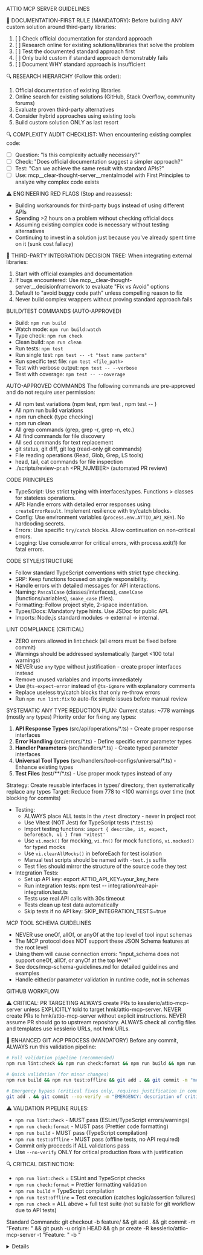 ATTIO MCP SERVER GUIDELINES

🚨 DOCUMENTATION-FIRST RULE (MANDATORY):
Before building ANY custom solution around third-party libraries:
1. [ ] Check official documentation for standard approach
2. [ ] Research online for existing solutions/libraries that solve the problem
3. [ ] Test the documented standard approach first
4. [ ] Only build custom if standard approach demonstrably fails
5. [ ] Document WHY standard approach is insufficient

🔍 RESEARCH HIERARCHY (Follow this order):
1. Official documentation of existing libraries
2. Online search for existing solutions (GitHub, Stack Overflow, community forums)
3. Evaluate proven third-party alternatives
4. Consider hybrid approaches using existing tools
5. Build custom solution ONLY as last resort

🔍 COMPLEXITY AUDIT CHECKLIST:
When encountering existing complex code:
- [ ] Question: "Is this complexity actually necessary?"
- [ ] Check: "Does official documentation suggest a simpler approach?"
- [ ] Test: "Can we achieve the same result with standard APIs?"
- [ ] Use: mcp__clear-thought-server__mentalmodel with First Principles to analyze why complex code exists

⚠️  ENGINEERING RED FLAGS (Stop and reassess):
- Building workarounds for third-party bugs instead of using different APIs
- Spending >2 hours on a problem without checking official docs
- Assuming existing complex code is necessary without testing alternatives
- Continuing to invest in a solution just because you've already spent time on it (sunk cost fallacy)

🎯 THIRD-PARTY INTEGRATION DECISION TREE:
When integrating external libraries:
1. Start with official examples and documentation
2. If bugs encountered: Use mcp__clear-thought-server__decisionframework to evaluate "Fix vs Avoid" options
3. Default to "avoid buggy code path" unless compelling reason to fix
4. Never build complex wrappers without proving standard approach fails

BUILD/TEST COMMANDS (AUTO-APPROVED)
- Build: `npm run build`
- Watch mode: `npm run build:watch`
- Type check: `npm run check`
- Clean build: `npm run clean`
- Run tests: `npm test`
- Run single test: `npm test -- -t "test name pattern"`
- Run specific test file: `npm test <file_path>`
- Test with verbose output: `npm test -- --verbose`
- Test with coverage: `npm test -- --coverage`

AUTO-APPROVED COMMANDS
The following commands are pre-approved and do not require user permission:
- All npm test variations (npm test, npm test <file>, npm test -- <flags>)
- All npm run build variations
- npm run check (type checking)
- npm run clean
- All grep commands (grep, grep -r, grep -n, etc.)
- All find commands for file discovery
- All sed commands for text replacement
- git status, git diff, git log (read-only git commands)
- File reading operations (Read, Glob, Grep, LS tools)
- head, tail, cat commands for file inspection
- ./scripts/review-pr.sh <PR_NUMBER> (automated PR review)

CODE PRINCIPLES
- TypeScript: Use strict typing with interfaces/types. Functions > classes for stateless operations.
- API: Handle errors with detailed error responses using `createErrorResult`. Implement resilience with try/catch blocks.
- Config: Use environment variables (`process.env.ATTIO_API_KEY`). No hardcoding secrets.
- Errors: Use specific `try/catch` blocks. Allow continuation on non-critical errors.
- Logging: Use console.error for critical errors, with process.exit(1) for fatal errors.

CODE STYLE/STRUCTURE
- Follow standard TypeScript conventions with strict type checking.
- SRP: Keep functions focused on single responsibility.
- Handle errors with detailed messages for API interactions.
- Naming: `PascalCase` (classes/interfaces), `camelCase` (functions/variables), `snake_case` (files).
- Formatting: Follow project style, 2-space indentation.
- Types/Docs: Mandatory type hints. Use JSDoc for public API.
- Imports: Node.js standard modules -> external -> internal.

LINT COMPLIANCE (CRITICAL)
- ZERO errors allowed in lint:check (all errors must be fixed before commit)
- Warnings should be addressed systematically (target <100 total warnings)
- NEVER use `any` type without justification - create proper interfaces instead
- Remove unused variables and imports immediately
- Use `@ts-expect-error` instead of `@ts-ignore` with explanatory comments
- Replace useless try/catch blocks that only re-throw errors
- Run `npm run lint:fix` to auto-fix simple issues before manual review

SYSTEMATIC ANY TYPE REDUCTION PLAN:
Current status: ~778 warnings (mostly `any` types)
Priority order for fixing `any` types:
1. **API Response Types** (src/api/operations/*.ts) - Create proper response interfaces
2. **Error Handling** (src/errors/*.ts) - Define specific error parameter types  
3. **Handler Parameters** (src/handlers/*.ts) - Create typed parameter interfaces
4. **Universal Tool Types** (src/handlers/tool-configs/universal/*.ts) - Enhance existing types
5. **Test Files** (test/**/*.ts) - Use proper mock types instead of any

Strategy: Create reusable interfaces in types/ directory, then systematically replace any types
Target: Reduce from 778 to <100 warnings over time (not blocking for commits)
- Testing:
  * ALWAYS place ALL tests in the `/test` directory - never in project root
  * Use Vitest (NOT Jest) for TypeScript tests (*.test.ts)
  * Import testing functions: `import { describe, it, expect, beforeEach, vi } from 'vitest'`
  * Use `vi.mock()` for mocking, `vi.fn()` for mock functions, `vi.mocked()` for typed mocks
  * Use `vi.clearAllMocks()` in beforeEach for test isolation
  * Manual test scripts should be named with `-test.js` suffix
  * Test files should mirror the structure of the source code they test
- Integration Tests:
  * Set up API key: export ATTIO_API_KEY=your_key_here
  * Run integration tests: npm test -- integration/real-api-integration.test.ts
  * Tests use real API calls with 30s timeout
  * Tests clean up test data automatically
  * Skip tests if no API key: SKIP_INTEGRATION_TESTS=true

MCP TOOL SCHEMA GUIDELINES
- NEVER use oneOf, allOf, or anyOf at the top level of tool input schemas
- The MCP protocol does NOT support these JSON Schema features at the root level
- Using them will cause connection errors: "input_schema does not support oneOf, allOf, or anyOf at the top level"
- See docs/mcp-schema-guidelines.md for detailed guidelines and examples
- Handle either/or parameter validation in runtime code, not in schemas

GITHUB WORKFLOW

⚠️ CRITICAL: PR TARGETING
ALWAYS create PRs to kesslerio/attio-mcp-server unless EXPLICITLY told to target hmk/attio-mcp-server.
NEVER create PRs to hmk/attio-mcp-server without explicit instructions.
NEVER assume PR should go to upstream repository.
ALWAYS check all config files and templates use kesslerio URLs, not hmk URLs.

🚨 ENHANCED GIT ACP PROCESS (MANDATORY)
Before any commit, ALWAYS run this validation pipeline:
```bash
# Full validation pipeline (recommended) 
npm run lint:check && npm run check:format && npm run build && npm run test:offline && git add . && git commit -m "message" && git push

# Quick validation (for minor changes)  
npm run build && npm run test:offline && git add . && git commit -m "message" && git push

# Emergency bypass (critical fixes only, requires justification in commit message)
git add . && git commit --no-verify -m "EMERGENCY: description of critical issue" && git push
```

⚠️ VALIDATION PIPELINE RULES:
- `npm run lint:check` - MUST pass (ESLint/TypeScript errors/warnings)
- `npm run check:format` - MUST pass (Prettier code formatting)
- `npm run build` - MUST pass (TypeScript compilation)
- `npm run test:offline` - MUST pass (offline tests, no API required)
- Commit only proceeds if ALL validations pass
- Use `--no-verify` ONLY for critical production fixes with justification

🔍 CRITICAL DISTINCTION:
- `npm run lint:check` = ESLint and TypeScript checks
- `npm run check:format` = Prettier formatting validation
- `npm run build` = TypeScript compilation  
- `npm run test:offline` = Test execution (catches logic/assertion failures)
- `npm run check` = ALL above + full test suite (not suitable for git workflow due to API tests)

Standard Commands:
git checkout -b feature/<name> && git add . && git commit -m "Feature: <desc>" && git push -u origin HEAD && gh pr create -R kesslerio/attio-mcp-server -t "Feature: <desc>" -b "<details>"
git fetch upstream && git checkout main && git merge upstream/main && git push origin main

Best Practices for Clean PRs
1. Focus on a single feature or fix per PR
2. Keep PRs small and focused
3. Use meaningful commit messages (Format: `Feature:`, `Fix:`, `Docs:`, `Refactor:`, etc.)
4. Only include relevant files
5. Test thoroughly before submitting
6. Update documentation
7. For refactoring work, follow guidelines in @docs/refactoring-guidelines.md

Troubleshooting:
git rm --cached <path> && git commit --amend && git push -f origin <branch>
git fetch upstream && git rebase upstream/main && git push -f origin <branch>

RELEASE PROCESS (AUTO-APPROVED)

Automated Release Workflow:
1. Use scripts/release.sh for automated releases:
   ./scripts/release.sh
   - Validates clean branch state
   - Prompts for version bump (major.minor.patch)
   - Updates package.json version
   - Builds and tests project
   - Updates CHANGELOG.md with release notes
   - Creates git tag and GitHub release
   - Publishes to npm registry

2. Manual Release Commands:
   npm version patch|minor|major     # Bump version
   npm run build && npm test         # Validate
   git add . && git commit -m "Release: vX.X.X"
   git tag vX.X.X && git push origin vX.X.X
   gh release create vX.X.X --notes "Release notes"
   npm publish                       # Publish to npm

3. CHANGELOG.md Management:
   - Follow Keep a Changelog format (https://keepachangelog.com/)
   - Update [Unreleased] section during development
   - Move to versioned section during release
   - Include: Added, Changed, Deprecated, Removed, Fixed, Security sections

ISSUE MANAGEMENT (ENHANCED WITH CLEAR THOUGHT)

⚠️ CRITICAL WORKFLOW: Issue Work Checklist
BEFORE starting ANY GitHub issue work, ALWAYS follow this checklist:
1. [ ] Check current branch: `git branch --show-current`
2. [ ] If not on main or appropriate feature branch, checkout main: `git checkout main`
3. [ ] Pull latest changes: `git pull origin main`
4. [ ] Create issue branch: `git checkout -b feature/issue-{number}-{description}`
5. [ ] Verify clean state: `git status` (should show "nothing to commit, working tree clean")
6. [ ] Begin work implementation
7. [ ] Commit with issue reference: `git commit -m "Type: Description #issue-number"`
8. [ ] Push branch: `git push -u origin HEAD`
9. [ ] Create PR: `gh pr create -R kesslerio/attio-mcp-server`

1. Issue Creation
- Create issues before starting work.
- Use descriptive titles: type: Description (clear, concise).
- Search first: `gh issue list --repo kesslerio/attio-mcp-server --search "keyword"`.
- Create Command: `gh issue create --title "type: Description" --body "Detailed description or use --body-file /path/to/template.md" --label "P2,type:bug,area:core"` (Verify labels with `gh label list --repo kesslerio/attio-mcp-server`).
- Problem Analysis: Use Clear Thought tools like `mcp_clear-thought_mentalmodel` (e.g., First Principles) or `mcp_mcp-sequentialthinking-tools_sequentialthinking_tools` for complex issues.
- Refactoring: Follow template in @docs/refactoring-guidelines.md.

Required Labels:
- Priority: P0(Critical), P1(High), P2(Medium), P3(Low), P4/P5(Trivial)
- Type: bug, feature, enhancement, documentation, test
- Status (Required): status:blocked, status:in-progress, status:ready, status:review, status:needs-info, status:untriaged
- Area: area:core, area:api, area:build, area:dist, area:documentation, area:testing, area:performance, area:refactor, area:api:people, area:api:lists, area:api:notes, area:api:objects, area:api:records, area:api:tasks, area:extension, area:integration, area:security, area:rate-limiting, area:error-handling, area:logging

2. Branch Strategy
- NEVER work directly on main (except critical hotfixes).
- ALWAYS create a new branch before starting ANY work on GitHub issues.
- MANDATORY: Check current branch with `git branch --show-current` BEFORE starting work.
- If not on a clean feature branch, IMMEDIATELY create one: `git checkout -b feature/issue-{issue-number}-{short-description}` or `git checkout -b fix/issue-{issue-number}-{short-description}`.
- Branch naming convention: `feature/issue-319-test-cleanup`, `fix/issue-123-domain-utils`, `docs/issue-456-api-guide`.
- NEVER continue work on unrelated branches unless explicitly approved.
- Use Clear Thought tools for planning (e.g., `mcp__clear-thought-server__mentalmodel` for analysis, `mcp__clear-thought-server__decisionframework` for architectural choices).

3. Commit Message Format
- Prefixes: Feature:, Fix:, Docs:, Refactor:, Test:, Chore:
- Include issue references: #123. [HOTFIX] for hotfixes.

4. Pull Requests
- Get approval before pushing to upstream.
- Reference issues: Closes #XX or Relates to #XX.
- Include testing details. Wait for review. Use squash merging.

5. Issue Closure Requirements
- Verify acceptance criteria.
- Add implementation comment (details, lessons, challenges, future considerations).
- Verification statement: "✅ VERIFICATION: All GitHub documentation requirements completed."

DOCUMENTATION SEARCH WORKFLOW (ALWAYS FOLLOW THIS ORDER)

⚠️ CRITICAL: Documentation Search Priority
NEVER use web search as the first option. ALWAYS follow this sequence:

1. **PRIMARY: Check Existing Crawled Documentation**
   - FIRST: Use `mcp_crawl4ai-rag_perform_rag_query(query="search terms", match_count=5)` to search ALL indexed sources
   - Check available sources: `mcp_crawl4ai-rag_get_available_sources()`
   - Try domain-specific searches: `mcp_crawl4ai-rag_perform_rag_query(query="search terms", source="docs.attio.com", match_count=5)`
   - Examples:
     * `mcp_crawl4ai-rag_perform_rag_query(query="bearer token authentication", source="docs.attio.com")`
     * `mcp_crawl4ai-rag_perform_rag_query(query="MCP protocol schema validation", source="modelcontextprotocol.io")`
     * `mcp_crawl4ai-rag_perform_rag_query(query="webhook configuration", match_count=8)`

2. **SECONDARY: Crawl Additional Documentation (If Needed)**
   - If existing docs don't contain the information, crawl new sources:
   - Single page: `mcp_crawl4ai-rag_crawl_single_page(url="https://specific-doc-page.com")`
   - Smart crawling: `mcp_crawl4ai-rag_smart_crawl_url(url="https://docs.example.com", max_depth=2, max_concurrent=5)`
   - Target relevant documentation sites, GitHub repos, or API references
   - After crawling, retry the search: `mcp_crawl4ai-rag_perform_rag_query(query="same search terms")`

3. **TERTIARY: Web Search (Last Resort)**
   - Only use web search tools if crawled documentation is insufficient
   - Use for real-time information, recent updates, or community discussions
   - Consider crawling any valuable sources found via web search for future use

**Currently Indexed Sources:**
- docs.cognee.ai, docs.falkordb.com, modelcontextprotocol.io, github.com (MCP SDKs), yourls.org, docs.attio.com
- Verify current sources: `mcp_crawl4ai-rag_get_available_sources()`

**Examples of Crawl Targets When Extending Documentation:**
- API documentation: `https://docs.attio.com/api/`, `https://docs.github.com/en/rest`
- Framework docs: `https://vitest.dev/guide/`, `https://nodejs.org/docs/`
- MCP examples: GitHub repositories with MCP implementations
- TypeScript references: `https://www.typescriptlang.org/docs/`

CLEAR THOUGHT MCP INTEGRATION (Systematic Problem-Solving)
- Purpose: Enhance problem analysis, design, implementation, and debugging.
- Documentation: See @docs/tools/clear-thought-tools.md for comprehensive tool reference.
- Integration: Use Clear Thought MCP tools (e.g., `mcp__clear-thought-server__mentalmodel`, `mcp__clear-thought-server__sequentialthinking`, `mcp__clear-thought-server__debuggingapproach`) via their respective MCP tool names and schemas.
- Problem-Solving Workflow:
  1. Problem Analysis (e.g., First Principles via `mcp__clear-thought-server__mentalmodel`)
  2. Architecture Planning (e.g., Design Patterns via `mcp__clear-thought-server__designpattern`)
  3. Implementation Strategy (e.g., Programming Paradigms via `mcp__clear-thought-server__programmingparadigm`)
  4. Debugging (e.g., Systematic approaches via `mcp__clear-thought-server__debuggingapproach`)
  5. Documentation/Synthesis (e.g., `mcp__clear-thought-server__sequentialthinking`)

- Contextual Tool Application:
  * Performance Issues: `mcp__clear-thought-server__programmingparadigm` + `mcp__clear-thought-server__debuggingapproach`.
  * New Features: `mcp__clear-thought-server__mentalmodel` + `mcp__clear-thought-server__designpattern`.
  * Integration Problems: `mcp__clear-thought-server__debuggingapproach` + `mcp__clear-thought-server__designpattern`.
  * Refactoring: `mcp__clear-thought-server__mentalmodel` (e.g., Opportunity Cost) + `mcp__clear-thought-server__programmingparadigm`.

- Enhanced Testing with Clear Thought:
  1. Pre-Test Analysis: `mcp__clear-thought-server__mentalmodel` (e.g., Error Propagation).
  2. Test Strategy: `mcp__clear-thought-server__debuggingapproach` (e.g., Program Slicing).
  3. Failure Analysis: `mcp__clear-thought-server__sequentialthinking`.

EXTERNAL MCP SERVERS (Runtime Dependencies)
- Note: External services, not npm dependencies.
- Namespace `mcp__crawl4ai-rag__`:
  * Server: Crawl4AI RAG MCP Server (https://github.com/coleam00/mcp-crawl4ai-rag)
  * Purpose: Web crawling and RAG.
  * Tools: get_available_sources(), crawl_single_page(url), smart_crawl_url(url), perform_rag_query(q, source?, match_count?)
  * Setup: Install external server, configure in MCP client.